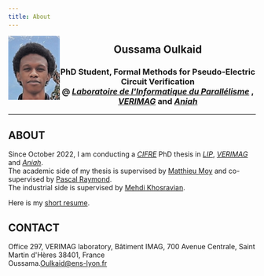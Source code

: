 ```yaml
---
title: About
---
```


<img src="pic/oussama.jpg" alt="photo" style="float: left;" width="105"/>

<center>
    <h2> Oussama Oulkaid </h2>
    <h3> 
    PhD Student, Formal Methods for Pseudo-Electric Circuit Verification <br>
    @ <i> <a href="http://www.ens-lyon.fr/LIP/">Laboratoire de l'Informatique du Parallélisme</a> </i>,
    <i> <a href="https://www-verimag.imag.fr/">VERIMAG</a> </i>
    and <i> <a href="https://www.aniah.fr/">Aniah</a> </i>
    </h3>
   <hr>
</center>

## ABOUT
Since October 2022, I am conducting a [_CIFRE_](https://www.enseignementsup-recherche.gouv.fr/fr/les-cifre-46510) PhD thesis 
in [_LIP_](http://www.ens-lyon.fr/LIP/), [_VERIMAG_](https://www-verimag.imag.fr/) and [_Aniah_](https://www.aniah.fr/). \
The academic side of my thesis is supervised by [Matthieu Moy](https://matthieu-moy.fr/) 
and co-supervised by [Pascal Raymond](http://www-verimag.imag.fr/~raymond/). \
The industrial side is supervised by [Mehdi Khosravian](https://www.lamsade.dauphine.fr/~mkhosravian/).

Here is my [short resume](short-resume.pdf).

## CONTACT
Office 297, VERIMAG laboratory, Bâtiment IMAG, 700 Avenue Centrale, Saint Martin d'Hères 38401, France \
Oussama\.Oulkaid@ens-lyon.fr
